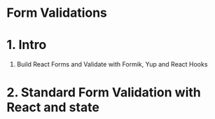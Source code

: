 # Form Validations

# 1. Intro
1. Build React Forms and Validate with Formik, Yup and React Hooks

# 2. Standard Form Validation with React and state
